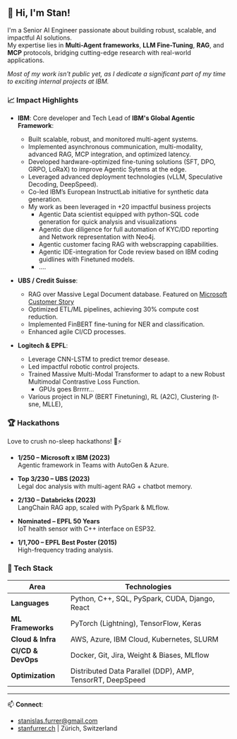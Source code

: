 ## 👋 **Hi, I'm Stan!**

I'm a Senior AI Engineer passionate about building robust, scalable, and impactful AI solutions. \
My expertise lies in **Multi-Agent frameworks**, **LLM Fine-Tuning**, **RAG**, and **MCP** protocols, bridging cutting-edge research with real-world applications.

*Most of my work isn't public yet, as I dedicate a significant part of my time to exciting internal projects at IBM.*

### 📈 Impact Highlights

- **IBM**: Core developer and Tech Lead of **IBM's Global Agentic Framework**:
  - Built scalable, robust, and monitored multi-agent systems.
  - Implemented asynchronous communication, multi-modality, advanced RAG, MCP integration, and optimized latency.
  - Developed hardware-optimized fine-tuning solutions (SFT, DPO, GRPO, LoRaX) to improve Agentic Sytems at the edge.
  - Leveraged advanced deployment technologies (vLLM, Speculative Decoding, DeepSpeed).
  - Co-led IBM’s European InstructLab initiative for synthetic data generation.
  - My work as been leveraged in +20 impactful business projects 
      - Agentic Data scientist equipped with python-SQL code generation for quick analysis and visualizations
      - Agentic due diligence for full automation of KYC/DD reporting and Network representation with Neo4j.
      - Agentic customer facing RAG with webscrapping capabilities.
      - Agentic IDE-integration for Code review based on IBM coding guidlines with Finetuned models.
      - ....
    
- **UBS / Credit Suisse**:
  - RAG over Massive Legal Document database. Featured on [Microsoft Customer Story](https://www.microsoft.com/en/customers/story/22961-ubs-ag-azure-ai-search#customers-share-modal-dialog=)
  - Optimized ETL/ML pipelines, achieving 30% compute cost reduction.
  - Implemented FinBERT fine-tuning for NER and classification.
  - Enhanced agile CI/CD processes.

- **Logitech & EPFL**:
  - Leverage CNN-LSTM to predict tremor desease.
  - Led impactful robotic control projects.
  - Trained Massive Multi-Modal Transformer to adapt to a new Robust Multimodal Contrastive Loss Function.
     - GPUs goes Brrrrr...
  - Various project in NLP (BERT Finetuning), RL (A2C), Clustering (t-sne, MLLE), 

### 🏆 Hackathons

Love to crush no-sleep hackathons! 🧠⚡

- **1/250 – Microsoft x IBM (2023)**  
  Agentic framework in Teams with AutoGen & Azure.

- **Top 3/230 – UBS (2023)**  
  Legal doc analysis with multi-agent RAG + chatbot memory.

- **2/130 – Databricks (2023)**  
  LangChain RAG app, scaled with PySpark & MLflow.

- **Nominated – EPFL 50 Years**  
  IoT health sensor with C++ interface on ESP32.

- **1/1,700 – EPFL Best Poster (2015)**  
  High-frequency trading analysis.

### 🔧 Tech Stack

| Area                 | Technologies                                              |
|----------------------|---------------------------------------------------------- |
| **Languages**        | Python, C++, SQL, PySpark, CUDA, Django, React            |
| **ML Frameworks**    | PyTorch (Lightning), TensorFlow, Keras                    |
| **Cloud & Infra**    | AWS, Azure, IBM Cloud, Kubernetes, SLURM                  |
| **CI/CD & DevOps**   | Docker, Git, Jira, Weight & Biases, MLflow                |
| **Optimization**     | Distributed Data Parallel (DDP), AMP, TensorRT, DeepSpeed |

---

📫 **Connect**: 
- [stanislas.furrer@gmail.com](mailto:stanislas.furrer@gmail.com)
- [stanfurrer.ch](https://www.stanfurrer.ch) | Zürich, Switzerland

